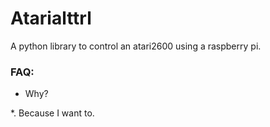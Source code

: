 # Atarialttrl

A python library to control an atari2600 using a raspberry pi.



### FAQ:

* Why?

*. Because I want to.
